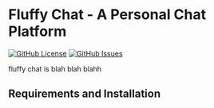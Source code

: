 # Fluffy Chat - A Personal Chat Platform
[![GitHub License](https://img.shields.io/github/license/chippers255/fluffy_chat)](https://github.com/Chippers255/fluffy_chat/blob/master/LICENSE)
[![GitHub Issues](https://img.shields.io/github/issues/chippers255/fluffy_chat)](https://github.com/Chippers255/fluffy_chat)

fluffy chat is blah blah blahh

## Requirements and Installation
